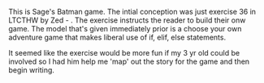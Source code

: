 This is Sage's Batman game. The intial conception was just exercise 36 in LTCTHW by Zed - . The exercise instructs the reader to build their onw game. The model that's given immediately prior is a choose your own adventure game that makes liberal use of if, elif, else statements.

It seemed like the exercise would be more fun if my 3 yr old could be involved so I had him help me 'map' out the story for the game and then begin writing.
